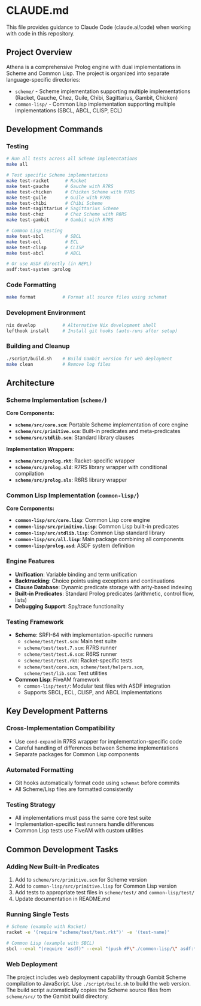 # CLAUDE.md

This file provides guidance to Claude Code (claude.ai/code) when working with code in this repository.

## Project Overview

Athena is a comprehensive Prolog engine with dual implementations in Scheme and Common Lisp. The project is organized into separate language-specific directories:

- `scheme/` - Scheme implementation supporting multiple implementations (Racket, Gauche, Chez, Guile, Chibi, Sagittarius, Gambit, Chicken)
- `common-lisp/` - Common Lisp implementation supporting multiple implementations (SBCL, ABCL, CLISP, ECL)

## Development Commands

### Testing
```bash
# Run all tests across all Scheme implementations
make all

# Test specific Scheme implementations
make test-racket      # Racket
make test-gauche      # Gauche with R7RS
make test-chicken     # Chicken Scheme with R7RS
make test-guile       # Guile with R7RS
make test-chibi       # Chibi Scheme
make test-sagittarius # Sagittarius Scheme
make test-chez        # Chez Scheme with R6RS
make test-gambit      # Gambit with R7RS

# Common Lisp testing
make test-sbcl        # SBCL
make test-ecl         # ECL  
make test-clisp       # CLISP
make test-abcl        # ABCL

# Or use ASDF directly (in REPL)
asdf:test-system :prolog
```

### Code Formatting
```bash
make format          # Format all source files using schemat
```

### Development Environment
```bash
nix develop          # Alternative Nix development shell
lefthook install     # Install git hooks (auto-runs after setup)
```

### Building and Cleanup
```bash
./script/build.sh    # Build Gambit version for web deployment
make clean           # Remove log files
```

## Architecture

### Scheme Implementation (`scheme/`)
**Core Components:**
- **`scheme/src/core.scm`**: Portable Scheme implementation of core engine
- **`scheme/src/primitive.scm`**: Built-in predicates and meta-predicates
- **`scheme/src/stdlib.scm`**: Standard library clauses

**Implementation Wrappers:**
- **`scheme/src/prolog.rkt`**: Racket-specific wrapper
- **`scheme/src/prolog.sld`**: R7RS library wrapper with conditional compilation
- **`scheme/src/prolog.sls`**: R6RS library wrapper

### Common Lisp Implementation (`common-lisp/`)
**Core Components:**
- **`common-lisp/src/core.lisp`**: Common Lisp core engine
- **`common-lisp/src/primitive.lisp`**: Common Lisp built-in predicates
- **`common-lisp/src/stdlib.lisp`**: Common Lisp standard library
- **`common-lisp/src/all.lisp`**: Main package combining all components
- **`common-lisp/prolog.asd`**: ASDF system definition

### Engine Features
- **Unification**: Variable binding and term unification
- **Backtracking**: Choice points using exceptions and continuations
- **Clause Database**: Dynamic predicate storage with arity-based indexing
- **Built-in Predicates**: Standard Prolog predicates (arithmetic, control flow, lists)
- **Debugging Support**: Spy/trace functionality

### Testing Framework
- **Scheme**: SRFI-64 with implementation-specific runners
  - `scheme/test/test.scm`: Main test suite
  - `scheme/test/test.7.scm`: R7RS runner
  - `scheme/test/test.6.scm`: R6RS runner
  - `scheme/test/test.rkt`: Racket-specific tests
  - `scheme/test/core.scm`, `scheme/test/helpers.scm`, `scheme/test/lib.scm`: Test utilities
- **Common Lisp**: FiveAM framework
  - `common-lisp/test/`: Modular test files with ASDF integration
  - Supports SBCL, ECL, CLISP, and ABCL implementations

## Key Development Patterns

### Cross-Implementation Compatibility
- Use `cond-expand` in R7RS wrapper for implementation-specific code
- Careful handling of differences between Scheme implementations
- Separate packages for Common Lisp components

### Automated Formatting
- Git hooks automatically format code using `schemat` before commits
- All Scheme/Lisp files are formatted consistently

### Testing Strategy
- All implementations must pass the same core test suite
- Implementation-specific test runners handle differences
- Common Lisp tests use FiveAM with custom utilities

## Common Development Tasks

### Adding New Built-in Predicates
1. Add to `scheme/src/primitive.scm` for Scheme version
2. Add to `common-lisp/src/primitive.lisp` for Common Lisp version
3. Add tests to appropriate test files in `scheme/test/` and `common-lisp/test/`
4. Update documentation in README.md

### Running Single Tests
```bash
# Scheme (example with Racket)
racket -e '(require "scheme/test/test.rkt")' -e '(test-name)'

# Common Lisp (example with SBCL)
sbcl --eval "(require 'asdf)" --eval "(push #P\"./common-lisp/\" asdf:*central-registry*)" --eval "(asdf:test-system :prolog)" --quit
```

### Web Deployment
The project includes web deployment capability through Gambit Scheme compilation to JavaScript. Use `./script/build.sh` to build the web version. The build script automatically copies the Scheme source files from `scheme/src/` to the Gambit build directory.
